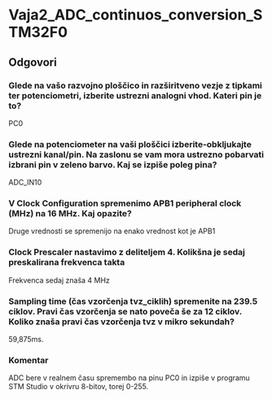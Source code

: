 # Vaja2_ADC_continuos_conversion_STM32F0

<h2>Odgovori</h2>



<h3>Glede na vašo razvojno ploščico in razširitveno vezje z tipkami ter potenciometri, izberite ustrezni analogni vhod. Kateri pin je to? </h3>
<p>PC0</p>
<h3>Glede na potenciometer na vaši ploščici izberite-obkljukajte ustrezni kanal/pin. Na zaslonu se vam mora ustrezno pobarvati izbrani pin v zeleno barvo. Kaj se izpiše poleg pina?</h3
 <p>ADC_IN10</p>
 <h3>V Clock Configuration spremenimo APB1 peripheral clock (MHz) na 16 MHz. Kaj opazite?</h3>
 <p>Druge vrednosti se spremenijo na enako vrednost kot je APB1</p>
 <h3>Clock Prescaler nastavimo z deliteljem 4. Kolikšna je sedaj preskalirana frekvenca takta</h3>
 <p>Frekvenca sedaj znaša 4 MHz</p>
 <h3>Sampling time (čas vzorčenja tvz_ciklih) spremenite na 239.5 ciklov. Pravi čas vzorčenja se nato poveča še za 12 ciklov. Koliko znaša pravi čas vzorčenja tvz v mikro sekundah?</h3>
 <p>59,875ms.</p>
 <h3>Komentar</h3>
 <p>ADC bere v realnem času spremembo na pinu PC0 in izpiše v programu STM Studio v okrivru 8-bitov, torej 0-255.</p>
